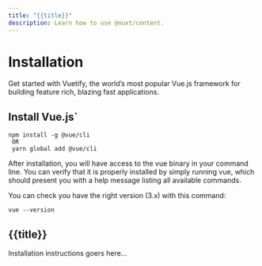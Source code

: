 ```yaml
---
title: "{{title}}"
description: Learn how to use @nuxt/content.
---
```


# Installation

Get started with Vuetify, the world’s most popular Vue.js framework for building feature rich, blazing fast applications.

## Install Vue.js`

```
npm install -g @vue/cli
 OR
 yarn global add @vue/cli
```

After installation, you will have access to the vue binary in your command line. You can verify that it is properly installed by simply running vue, which should present you with a help message listing all available commands.

You can check you have the right version (3.x) with this command:

```
vue --version
```

## {{title}}

Installation instructions goers here...


